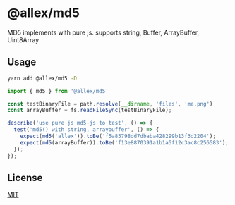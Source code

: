 # @allex/md5

MD5 implements with pure js. supports string, Buffer, ArrayBuffer, Uint8Array

## Usage

```sh
yarn add @allex/md5 -D
```

```js
import { md5 } from '@allex/md5'

const testBinaryFile = path.resolve(__dirname, 'files', 'me.png')
const arrayBuffer = fs.readFileSync(testBinaryFile);

describe('use pure js md5-js to test', () => {
  test('md5() with string, arraybuffer', () => {
    expect(md5('allex')).toBe('f5a85798dd7dbaba428299b13f3d2204');
    expect(md5(arrayBuffer)).toBe('f13e8870391a1b1a5f12c3ac8c256583');
  });
});
```

## License

[MIT](http://opensource.org/licenses/MIT)
